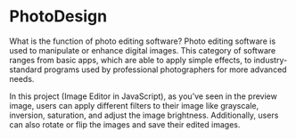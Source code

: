 # PhotoDesign
What is the function of photo editing software? Photo editing software is used to manipulate or enhance digital images. This category of software ranges from basic apps, which are able to apply simple effects, to industry-standard programs used by professional photographers for more advanced needs.

In this project (Image Editor in JavaScript), as you’ve seen in the preview image, users can apply different filters to their image like grayscale, inversion, saturation, and adjust the image brightness. Additionally, users can also rotate or flip the images and save their edited images.
